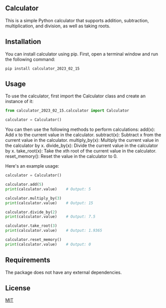 ## Calculator
This is a simple Python calculator that supports addition, subtraction, multiplication, and division, as well as taking roots.

## Installation
You can install calculator using pip. First, open a terminal window and run the following command:
```
pip install calculator_2023_02_15
```

## Usage
To use the calculator, first import the Calculator class and create an instance of it:
```python
from calculator_2023_02_15.calculator import Calculator

calculator = Calculator()
```

You can then use the following methods to perform calculations:
add(x): Add x to the current value in the calculator.
subtract(x): Subtract x from the current value in the calculator.
multiply_by(x): Multiply the current value in the calculator by x.
divide_by(x): Divide the current value in the calculator by x.
take_root(x): Take the xth root of the current value in the calculator.
reset_memory(): Reset the value in the calculator to 0.

Here's an example usage:
```python
calculator = Calculator()

calculator.add(5)
print(calculator.value)    # Output: 5

calculator.multiply_by(3)
print(calculator.value)    # Output: 15

calculator.divide_by(2)
print(calculator.value)    # Output: 7.5

calculator.take_root(3)
print(calculator.value)    # Output: 1.9365

calculator.reset_memory()
print(calculator.value)    # Output: 0
```

## Requirements
The package does not have any external dependencies.

## License
[MIT](https://choosealicense.com/licenses/mit/)